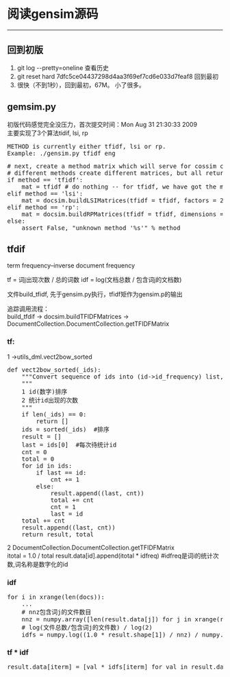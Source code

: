 # 阅读gensim源码
---
## 回到初版
1. git log --pretty=oneline 查看历史
2. git reset hard  7dfc5ce04437298d4aa3f69ef7cd6e033d7feaf8 回到最初
3. 很快（不到1秒），回到最初，67M。 小了很多。

gemsim.py
---
初版代码感觉完全没压力，首次提交时间：Mon Aug 31 21:30:33 2009  
主要实现了3个算法tidif, lsi, rp
<pre>
METHOD is currently either tfidf, lsi or rp.  
Example: ./gensim.py tfidf eng  
</pre>

<pre>
# next, create a method matrix which will serve for cossim computations.
# different methods create different matrices, but all return a sparse matrix of the shape (numDocs x N)
if method == 'tfidf':
    mat = tfidf # do nothing -- for tfidf, we have got the matrix in the correct format already
elif method == 'lsi':
    mat = docsim.buildLSIMatrices(tfidf = tfidf, factors = 200)
elif method == 'rp':
    mat = docsim.buildRPMatrices(tfidf = tfidf, dimensions = 300)
else:
    assert False, "unknown method '%s'" % method
</pre>

## tfdif
term frequency–inverse document frequency  

tf = 词j出现次数 / 总的词数
idf = log(文档总数 / 包含词j的文档数)

文件build_tfidf, 先于gensim.py执行，tfidf矩作为gensim.p的输出

追踪调用流程：  
build_tfdif -> docsim.buildTFIDFMatrices -> 
DocumentCollection.DocumentCollection.getTFIDFMatrix  

### tf:
1 ->utils_dml.vect2bow_sorted  
<pre>
def vect2bow_sorted(_ids):
    """Convert sequence of ids into (id->id_frequency) list, sorted by 'id' increasingly."""
	"""
	1 id(数字)排序
	2 统计id出现的次数
	"""
    if len(_ids) == 0:
        return []
    ids = sorted(_ids)  #排序 
    result = []
    last = ids[0]  #每次待统计id
    cnt = 0
    total = 0
    for id in ids:
        if last == id:
            cnt += 1
        else:
            result.append((last, cnt))
            total += cnt
            cnt = 1
            last = id
    total += cnt
    result.append((last, cnt))
    return result, total
</pre>
2 DocumentCollection.DocumentCollection.getTFIDFMatrix  
itotal = 1.0 / total
result.data[id].append(itotal * idfreq) #idfreq是词i的统计次数,词名称是数字化的id

### idf
<pre>
for i in xrange(len(docs)):
	...
	# nnz包含词j的文件数目
	nnz = numpy.array([len(result.data[j]) for j in xrange(result.shape[0])])
	# log(文件总数/包含词j的文件数) / log(2)
	idfs = numpy.log((1.0 * result.shape[1]) / nnz) / numpy.log(2)
</pre>

### tf * idf
<pre>
result.data[iterm] = [val * idfs[iterm] for val in result.data[iterm]]
</pre>
